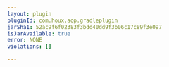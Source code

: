 ```yaml
---
layout: plugin
pluginId: com.houx.aop.gradleplugin
jarSha1: 52ac9f6f02383f3bdd40dd9f3b06c17c89f3e097
isJarAvailable: true
error: NONE
violations: []

---
```

